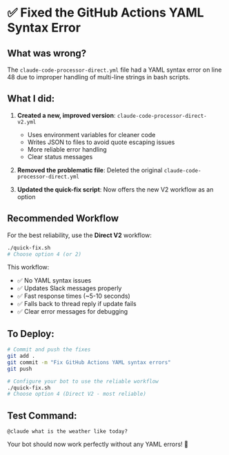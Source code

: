 # ✅ Fixed the GitHub Actions YAML Syntax Error

## What was wrong?
The `claude-code-processor-direct.yml` file had a YAML syntax error on line 48 due to improper handling of multi-line strings in bash scripts.

## What I did:
1. **Created a new, improved version**: `claude-code-processor-direct-v2.yml`
   - Uses environment variables for cleaner code
   - Writes JSON to files to avoid quote escaping issues
   - More reliable error handling
   - Clear status messages

2. **Removed the problematic file**: Deleted the original `claude-code-processor-direct.yml`

3. **Updated the quick-fix script**: Now offers the new V2 workflow as an option

## Recommended Workflow

For the best reliability, use the **Direct V2** workflow:
```bash
./quick-fix.sh
# Choose option 4 (or 2)
```

This workflow:
- ✅ No YAML syntax issues
- ✅ Updates Slack messages properly
- ✅ Fast response times (~5-10 seconds)
- ✅ Falls back to thread reply if update fails
- ✅ Clear error messages for debugging

## To Deploy:

```bash
# Commit and push the fixes
git add .
git commit -m "Fix GitHub Actions YAML syntax errors"
git push

# Configure your bot to use the reliable workflow
./quick-fix.sh
# Choose option 4 (Direct V2 - most reliable)
```

## Test Command:
```
@claude what is the weather like today?
```

Your bot should now work perfectly without any YAML errors! 🎉